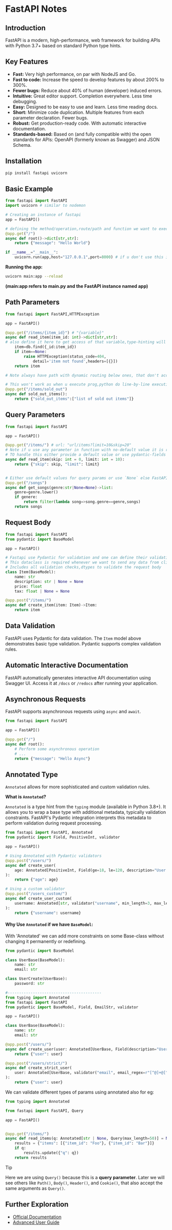 # FastAPI Notes

## Introduction

FastAPI is a modern, high-performance, web framework for building APIs with Python 3.7+ based on standard Python type hints.

## Key Features

* **Fast:** Very high performance, on par with NodeJS and Go.
* **Fast to code:** Increase the speed to develop features by about 200% to 300%.
* **Fewer bugs:** Reduce about 40% of human (developer) induced errors.
* **Intuitive:** Great editor support. Completion everywhere. Less time debugging.
* **Easy:** Designed to be easy to use and learn. Less time reading docs.
* **Short:** Minimize code duplication. Multiple features from each parameter declaration. Fewer bugs.
* **Robust:** Get production-ready code. With automatic interactive documentation.
* **Standards-based:** Based on (and fully compatible with) the open standards for APIs: OpenAPI (formerly known as Swagger) and JSON Schema.

## Installation

```bash
pip install fastapi uvicorn
```

## Basic Example

```python
from fastapi import FastAPI
import uvicorn # similar to nodemon

# Creating an instance of fastapi
app = FastAPI()

# defining the method/operation,route/path and function we want to execute
@app.get("/")
async def root()->dict[str,str]:
    return {"message": "Hello World"}

if __name__="__main__":
	uvicorn.run(app,host="127.0.0.1",port=8000) # if u don't use this it defaults to port 8000
```

**Running the app:**

```bash
uvicorn main:app --reload 
```

**(main:app refers to main.py and the FastAPI instance named app)**


## Path Parameters

```python
from fastapi import FastAPI,HTTPException

app = FastAPI()

@app.get("/items/{item_id}") # "{variable}"
async def read_item(item_id: int)->dict[str,str]: 
# also define it here to get access of that variable,type-hinting will let fastapi auto convert the value to given type automatically,else it would be str
    item=db.find({_id:item_id})
    if item==None:
	    raise HTTPException(status_code=404,
		    detail='item not found',headers=[{}])
	return item

# Note always have path with dynamic routing below ones, that don't accept any parameters

# This won't work as when u execute prog,python do line-by-line execution so items/"something" will hit the above route and the control never reaches here.
@app.get("/items/sold_out")
async def sold_out_items():
	return {"sold_out_items":["list of sold out items"]}
```



## Query Parameters

```python
from fastapi import FastAPI

app = FastAPI()

@app.get("/items/") # url: "url/items?limit=10&skip=20"
# Note if u use any parameter in function with no-default value it is required by default
# TO handle this either provide a default value or use pydantic-fields
async def read_item(skip: int = 0, limit: int = 10):
    return {"skip": skip, "limit": limit}


# Either use default values for query params or use `None` else FastAPI will always except a qury parameter from you
@app.get("/songs")
async def get_songs(genre:str|None=None)->list:
	genre=genre.lower()
	if genere:
		return filter(lambda song=>song.genre==genre,songs)
	return songs
```

## Request Body

```python
from fastapi import FastAPI
from pydantic import BaseModel

app = FastAPI()

# Fastapi use Pydantic for validation and one can define their validation data-class
# This dataclass is required whenever we want to send any data from client side to server
# Includes all validation checks,dtypes to validate the request body
class Item(BaseModel):
    name: str
    description: str | None = None
    price: float
    tax: float | None = None

@app.post("/items/")
async def create_item(item: Item)->Item:
    return item
```

## Data Validation

FastAPI uses Pydantic for data validation.  The `Item` model above demonstrates basic type validation.  Pydantic supports complex validation rules.

## Automatic Interactive Documentation

FastAPI automatically generates interactive API documentation using Swagger UI. Access it at `/docs` or `/redocs` after running your application.


## Asynchronous Requests

FastAPI supports asynchronous requests using `async` and `await`.

```python
from fastapi import FastAPI

app = FastAPI()

@app.get("/")
async def root():
    # Perform some asynchronous operation
    # ...
    return {"message": "Hello Async"}

```

## Annotated Type 

`Annotated` allows for more sophisticated and custom validation rules.

**What is `Annotated`?**

`Annotated` is a type hint from the `typing` module (available in Python 3.8+). It allows you to wrap a base type with additional metadata, typically validation constraints. 
FastAPI's Pydantic integration interprets this metadata to perform validation during request processing.

```python
from fastapi import FastAPI, Annotated
from pydantic import Field, PositiveInt, validator

app = FastAPI()

# Using Annotated with Pydantic validators
@app.post("/users/")
async def create_user(
    age: Annotated[PositiveInt, Field(ge=18, le=120, description="User's age")]
):
    return {"age": age}

# Using a custom validator
@app.post("/users_custom/")
async def create_user_custom(
    username: Annotated[str, validator("username", min_length=3, max_length=20)]
):
    return {"username": username}
```


#### Why Use `Annotated` if we have `BaseModel`:

With 'Annotated' we can add more constraints on some Base-class without changing it permanently or redefining.

```python
from pydantic import BaseModel

class UserBase(BaseModel):
    name: str
    email: str

class UserCreate(UserBase):
    password: str

#-----------------------------------------
from typing import Annotated
from fastapi import FastAPI
from pydantic import BaseModel, Field, EmailStr, validator

app = FastAPI()

class UserBase(BaseModel):
    name: str
    email: str

@app.post("/users/")
async def create_user(user: Annotated[UserBase, Field(description="User details")]):
    return {"user": user}

@app.post("/users/strict/")
async def create_strict_user(
    user: Annotated[UserBase, validator("email", email_regex=r"[^@]+@[^@]+\.[^@]+")]
):
    return {"user": user}
```

We can validate different types of params using annotated also for eg:

```python
from typing import Annotated

from fastapi import FastAPI, Query

app = FastAPI()


@app.get("/items/")
async def read_items(q: Annotated[str | None, Query(max_length=50)] = None):
    results = {"items": [{"item_id": "Foo"}, {"item_id": "Bar"}]}
    if q:
        results.update({"q": q})
    return results
```

> [!Tip]
> Here we are using `Query()` because this is a **query parameter**. Later we will see others like `Path()`, `Body()`, `Header()`, and `Cookie()`, that also accept the same arguments as `Query()`.
> 

## Further Exploration

* [Official Documentation](https://fastapi.tiangolo.com/)
* [Advanced User Guide](https://fastapi.tiangolo.com/advanced/)
